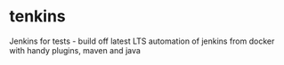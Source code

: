 # tenkins
Jenkins for tests - build off latest LTS automation of jenkins from docker with handy plugins, maven and java

